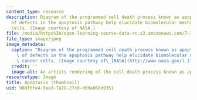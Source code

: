 ```yaml
---
content_type: resource
description: Diagram of the programmed cell death process known as apoptosis. Studies
  of defects in the apoptosis pathway help elucidate biomolecular mechanisms of cancer
  cells. (Image courtesy of NASA.)
file: /media/https%3A/open-learning-course-data-rc.s3.amazonaws.com/7-342-cancer-biology-from-basic-research-to-the-clinic-fall-2004/988f6fe49aa37a2827c0d69a068d0351_7-342f04-th.jpg
file_type: image/jpeg
image_metadata:
  caption: "Diagram of the programmed cell death process known as apoptosis. Studies\
    \ of defects in the apoptosis pathway help elucidate biomolecular mechanisms of\
    \ cancer cells. (Image courtesy of\_[NASA](http://www.nasa.gov/).)"
  credit: ''
  image-alt: An artists rendering of the cell death process known as apoptosis.
resourcetype: Image
title: Apoptosis (thumbnail)
uid: 988f6fe4-9aa3-7a28-27c0-d69a068d0351
---
```

